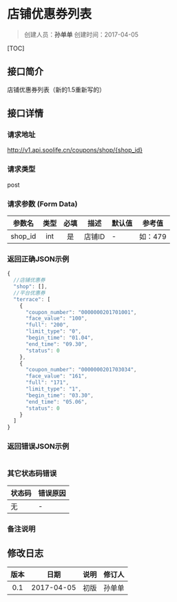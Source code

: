 # 店铺优惠券列表
>创建人员：**孙单单**
>创建时间：2017-04-05

[TOC]


## 接口简介
店铺优惠券列表（新的1.5重新写的）

## 接口详情

### 请求地址
http://v1.api.soolife.cn/coupons/shop/{shop_id}

### 请求类型
post

### 请求参数 (Form Data)
| 参数名 | 类型 | 必填 | 描述 | 默认值 | 参考值 |
| --- | :---: | :---: | --- | --- | --- |
|shop_id|int|是|店铺ID|-|如：479|

### 返回正确JSON示例
```javascript
{
  //店铺优惠券
  "shop": [],
  //平台优惠券
  "terrace": [
    {
      "coupon_number": "0000000201701001",
      "face_value": "100",
      "full": "200",
      "limit_type": "0",
      "begin_time": "01.04",
      "end_time": "09.30",
      "status": 0
    },
    {
      "coupon_number": "0000000201703034",
      "face_value": "161",
      "full": "171",
      "limit_type": "1",
      "begin_time": "03.30",
      "end_time": "05.06",
      "status": 0
    }
  ]
}
```
### 返回错误JSON示例
```javascript
```

### 其它状态码错误
| 状态码 | 错误原因     |
| :------------- | :------------- |
|无|-|

### 备注说明


## 修改日志
| 版本   | 日期         | 说明   | 修订人  |
| :----: | :----------: | :---- | :---- |
| 0.1  | 2017-04-05 | 初版   | 孙单单  |